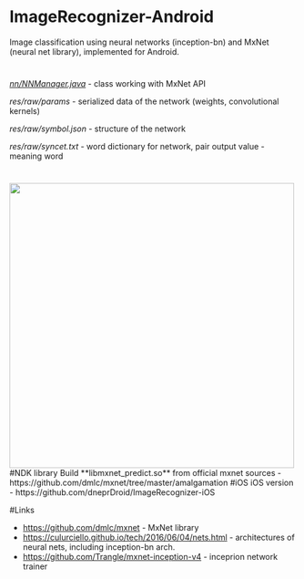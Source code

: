 # ImageRecognizer-Android
Image classification using neural networks (inception-bn) and MxNet (neural net library), implemented for Android.
#
[*nn/NNManager.java*](https://github.com/dneprDroid/ImageRecognizer/blob/master/app/src/main/java/neural/imagerecognizer/app/nn/NNManager.java) - class working with MxNet API

*res/raw/params* - serialized data of the network (weights, convolutional kernels)

*res/raw/symbol.json* - structure of the network 

*res/raw/syncet.txt* - word dictionary for network, pair output value - meaning word
 
#
<image src=https://raw.githubusercontent.com/dneprDroid/ImageRecognizer/master/images/Screenshot1.png height=500 />
#NDK library
Build **libmxnet_predict.so** from official mxnet sources - https://github.com/dmlc/mxnet/tree/master/amalgamation
#iOS
iOS version -  https://github.com/dneprDroid/ImageRecognizer-iOS

#Links
  * https://github.com/dmlc/mxnet - MxNet library 
  * https://culurciello.github.io/tech/2016/06/04/nets.html - architectures of neural nets, including inception-bn arch.
  * https://github.com/Trangle/mxnet-inception-v4 - inceprion network trainer

